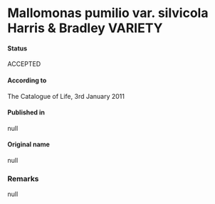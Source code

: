 Mallomonas pumilio var. silvicola Harris & Bradley VARIETY
=======

#### Status
ACCEPTED

#### According to
The Catalogue of Life, 3rd January 2011

#### Published in
null

#### Original name
null

### Remarks
null